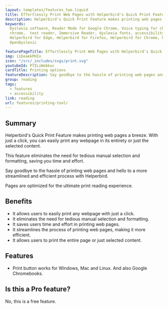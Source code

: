 ```yaml
---
layout: templates/features_two.liquid
title: Effortlessly Print Web Pages with Helperbird's Quick Print Feature
description: Helperbird's Quick Print Feature makes printing web pages a breeze. With just a click, you can easily print any webpage in its entirety or just the selected content. This feature eliminates the need for tedious manual selection and formatting, saving you time and effort. Say goodbye to the hassle of printing web pages and hello to a more streamlined and efficient process with Helperbird.
keywords:
  Dyslexia software, Reader Mode for Google Chrome, Voice typing for chrome, Text to speech for
  chrome,  text reader, Immersive Reader, dyslexia fonts, accessibility software, dyslexia software,
  Helperbird for Edge, Helperbird for Firefox, Helperbird for Chrome, Opendyslexic for Chrome,
  OpenDyslexic

featurePageTitle: Effortlessly Print Web Pages with Helperbird's Quick Print Feature
img: i1EeaekPHIo
icon: "/src/_includes/svgs/print.svg"
youtubeId: PfILiWebkuc
cardTitle: Printing options
featureDescription: Say goodbye to the hassle of printing web pages and hello to a more streamlined and efficient process with Helperbird.
group: reading
tags: 
  - features
  - accessibility
link: reading
url: features/printing-tool/
---
```



## Summary
Helperbird's Quick Print Feature makes printing web pages a breeze. With just a click, you can easily print any webpage in its entirety or just the selected content. 

This feature eliminates the need for tedious manual selection and formatting, saving you time and effort. 

Say goodbye to the hassle of printing web pages and hello to a more streamlined and efficient process with Helperbird.

Pages are optimized for the ultimate print reading experience.


## Benefits

- It allows users to easily print any webpage with just a click.
- It eliminates the need for tedious manual selection and formatting.
- It saves users time and effort in printing web pages.
- It streamlines the process of printing web pages, making it more efficient.
- It allows users to print the entire page or just selected content.

## Features

- Print button works for Windows, Mac and Linux. And also Google Chromebooks.

## Is this a Pro feature?
No, this is a free feature.































